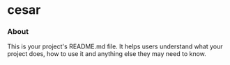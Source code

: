 cesar
=====

### About

This is your project's README.md file. It helps users understand what your
project does, how to use it and anything else they may need to know.